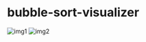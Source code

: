 ﻿# bubble-sort-visualizer
![img1](https://user-images.githubusercontent.com/125804877/229107077-f913f9a8-effa-48b4-ade3-b10d236097c8.jpg)
![img2](https://user-images.githubusercontent.com/125804877/229107142-ed1db405-c94c-47cd-897a-e8ff3c8fbc7b.jpg)
